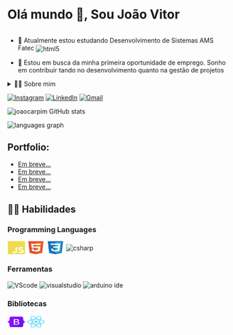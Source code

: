 <!--título-->
  
<h1 style="display: inline-block"> Olá mundo 👋, Sou João Vitor</h1></summary>


<!-- Presentation -->
<p>
 
  - 🌱 Atualmente estou estudando Desenvolvimento de Sistemas AMS Fatec <img align="center" alt="html5" src="https://img.shields.io/badge/Fatec-000?style=for-the-badge&logo=edx&logoColor=white" />

  - 🔭 Estou em busca da minha primeira oportunidade de emprego. Sonho em contribuir tando no desenvolvimento quanto na gestão de projetos
</p>

<!-- Dropdown -->
<details>
  <summary>👨‍💻 Sobre mim</summary>

 - 💬Tenho 19 anos, atualmente moro no Brasil. Aperfeiçoando meu inglês iniciante e tenho experiências acadêmicas com SQL, desenvolvimento web, ReactNative e c#. Recetemente na conclusão de meu TCC do Técnico,  me ajudou a desenvolver habilidades importantes como criatividade, solução de problemas, comunicação, gestão de projetos, estratégicas de desenvolvimento Ágil e desenvolvimento iot. 

- ⚡Gosto de praticar esportes e conhecer algo novo, acredito q a moeda mais cara hoje em dia é o conhecimento, pois capacita-nos a enfrentar desafios, maior compreenção e tomar Decisões para assim contribuir \o/

</details>

<!-- Links -->
[![Instagram](https://img.shields.io/badge/Instagram-E4405F?style=for-the-badge&logo=instagram&logoColor=white)](https://www.instagram.com/toquinhaman/)
[![LinkedIn](https://img.shields.io/badge/LinkedIn-0077B5?style=for-the-badge&logo=linkedin&logoColor=white)](https://www.linkedin.com/in/jo%C3%A3o-vitor-aparecido-carpim-de-souza-303934276/)
[![Gmail](https://img.shields.io/badge/Kaggle-20BEFF?style=for-the-badge&logo=Kaggle&logoColor=white)](https://www.kaggle.com/variablebee)

<!-- GithubStats -->
![joaocarpim GitHub stats](https://github-readme-stats.vercel.app/api?username=joaocarpim&show_icons=true&theme=radical)

 <img src="https://github-readme-stats.vercel.app/api/top-langs?username=joaocarpim&locale=en&hide_title=false&layout=compact&card_width=320&langs_count=5&theme=radical&hide_border=false" height="100" alt="languages graph"  />


<!-- Portfolio -->
## Portfolio:
- [Em breve...](https://github.com/)
- [Em breve...](https://github.com/)
- [Em breve...](https://github.com/)
- [Em breve...](https://github.com/)


## 🐱‍👤 Habilidades
<!-- Skills: Programming Languages -->
  <div style="flex-basis: 48%;">
    <h3>Programming Languages</h3>
    <img align="center" alt="Js" height="30" width="40" src="https://raw.githubusercontent.com/devicons/devicon/master/icons/javascript/javascript-plain.svg">
    <img align="center" alt="HTML" height="30" width="40" src="https://raw.githubusercontent.com/devicons/devicon/master/icons/html5/html5-original.svg">
    <img align="center" alt="CSS" height="30" width="40" src="https://raw.githubusercontent.com/devicons/devicon/master/icons/css3/css3-original.svg">
    <img align="center" alt="csharp" height="30" width="40" src="https://cdn.jsdelivr.net/gh/devicons/devicon/icons/csharp/csharp-original.svg">
  </div>
  
  <!-- Skills: Tools & Frameworks -->
  <div style="flex-basis: 48%;">
    <h3>Ferramentas</h3>
    <img align="center" alt="VScode" height="30" width="40" src="https://cdn.jsdelivr.net/gh/devicons/devicon/icons/vscode/vscode-original.svg">
    <img align="center" alt="visualstudio" height="30" width="40" src="https://cdn.jsdelivr.net/gh/devicons/devicon/icons/visualstudio/visualstudio-original.svg">
    <img align="center" alt="arduino ide" height="30" width="40" src="https://cdn.jsdelivr.net/gh/devicons/devicon/icons/arduino/arduino-original.svg">
  </div>
  
  <!-- Skills: Libraries -->
  <div style="flex-basis: 48%;">
   <h3>Bibliotecas</h3>
     <img align="center" alt="Bootstrasp" height="30" width="40" src="https://raw.githubusercontent.com/devicons/devicon/master/icons/bootstrap/bootstrap-original.svg">
     <img align="center" alt="react" height="30" width="40" src="https://raw.githubusercontent.com/devicons/devicon/master/icons/react/react-original.svg">
  </div>

